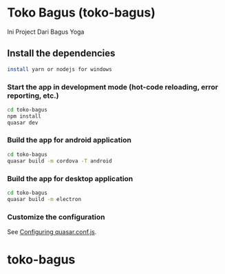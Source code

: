 # Toko Bagus (toko-bagus)

Ini Project Dari Bagus Yoga

## Install the dependencies
```bash
install yarn or nodejs for windows
```

### Start the app in development mode (hot-code reloading, error reporting, etc.)
```bash
cd toko-bagus
npm install
quasar dev
```


### Build the app for android application
```bash
cd toko-bagus
quasar build -m cordova -T android
```
### Build the app for desktop application
```bash
cd toko-bagus
quasar build -m electron
```

### Customize the configuration
See [Configuring quasar.conf.js](https://quasar.dev/quasar-cli/quasar-conf-js).
# toko-bagus
